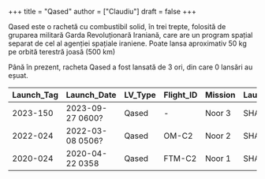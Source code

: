 +++
title = "Qased"
author = ["Claudiu"]
draft = false
+++

Qased este o rachetă cu combustibil solid, în trei trepte, folosită de gruparea militară Garda Revoluționară Iraniană, care are un program spațial separat de cel al agenției spațiale iraniene. Poate lansa aproximativ 50 kg pe orbită terestră joasă (500 km)

Până în prezent, racheta Qased a fost lansată de 3 ori, din care 0 lansări au eșuat.

| Launch_Tag | Launch_Date      | LV_Type | Flight_ID | Mission | Launch_Site | Country | Outcome |
|------------|------------------|---------|-----------|---------|-------------|---------|---------|
| 2023-150   | 2023-09-27 0600? | Qased   | -         | Noor 3  | SHAHR LP1   | IR      | S       |
| 2022-024   | 2022-03-08 0506? | Qased   | OM-C2     | Noor 2  | SHAHR LP1   | IR      | S       |
| 2020-024   | 2020-04-22 0358  | Qased   | FTM-C2    | Noor 1  | SHAHR LP1   | IR      | S       |
